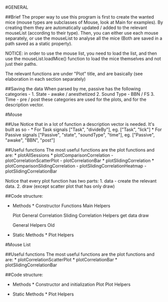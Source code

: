 #GENERAL

##Brief
The proper way to use this program is first to create the wanted mice
    (mouse types are subclasses of Mouse, look at Main for examples). By
    creating them they are automatically updated / added to the relevant
    mouseList (according to their type). 
Then, you can either use each mouse separately, or use the mouseList to
    analyse all the mice (Both are saved in a path saved as a static
    property).

NOTICE: in order to use the mouse list, you need to load the list, and then
    use the mouseList.loadMice() function to load the mice themselves and not
    just their paths.

The relevant functions are under "Plot" title, and are basically (see
    elaboration in each section separately)

##Saving the data
When parsed by me, passive has the following categories -
    1. State - awake / anesthetized
    2. Sound Type - BBN / FS
    3. Time - pre / post
    these categories are used for the plots, and for the description vector.


#Mouse

##Use
Notice that in a lot of function a description vector is needed. It's built
    as so - 
    * For Task signals ["Task", "divideBy"],
                   eg. ["Task", "lick"]
    * For Passive signals ["Passive", "state", "soundType", "time"],
                     eg.  ["Passive", "awake", "BBN", "post"]

##Useful functions
The most useful functions are the plot functions and are:
    * plotAllSessions
    * plotComparisonCorrelation
        - plotCorrelationScatterPlot
        - plotCorrelationBar
    * plotSlidingCorrelation
    * plotComparisonSlidingCorrelation
        - plotSlidingCorrelationHeatmap
        - plotSlidingCorrelationBar

Notice that every plot function has two parts:
    1. data - create the relevant data.
    2. draw
(except scatter plot that has only draw)

##Code structure:
* Methods *
    Constructor Functions
        Main
        Helpers

    Plot
        General
        Correlation
        Sliding Correlation
        Helpers
            get data
            draw

    General Helpers
    Old

* Static Methods *
    Plot
        Helpers

#Mouse List

##Useful functions
The most useful functions are the plot functions and are:
    * plotCorrelationScatterPlot
    * plotCorrelationBar
    * plotSlidingCorrelationBar

##Code structure:
* Methods *
    Constructor and initialization
    Plot
        Plot
        Helpers

* Static Methods *
    Plot
        Helpers
